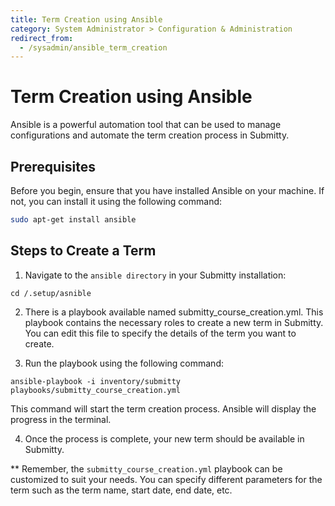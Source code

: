 ```yaml
---
title: Term Creation using Ansible
category: System Administrator > Configuration & Administration
redirect_from:
  - /sysadmin/ansible_term_creation
---
```


# Term Creation using Ansible

Ansible is a powerful automation tool that can be used to manage configurations and automate the term creation process in Submitty.

## Prerequisites

Before you begin, ensure that you have installed Ansible on your machine. If not, you can install it using the following command:

```bash
sudo apt-get install ansible
```

## Steps to Create a Term
1. Navigate to the `ansible directory` in your Submitty installation:

```
cd /.setup/asnible
```

2. There is a playbook available named submitty_course_creation.yml. This playbook contains the necessary roles to create a new term in Submitty. You can edit this file to specify the details of the term you want to create.

3. Run the playbook using the following command:

```
ansible-playbook -i inventory/submitty playbooks/submitty_course_creation.yml
```

This command will start the term creation process. Ansible will display the progress in the terminal.

4. Once the process is complete, your new term should be available in Submitty.

** Remember, the `submitty_course_creation.yml` playbook can be customized to suit your needs. You can specify different parameters for the term such as the term name, start date, end date, etc.